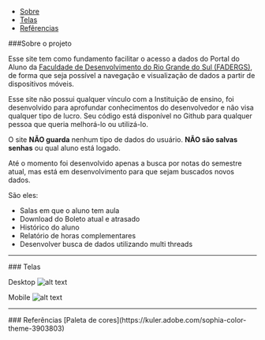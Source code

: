 * [Sobre](#about)
* [Telas](#screen)
* [Refêrencias](#ref)

<a name="about"/>
###Sobre o projeto

Esse site tem como fundamento facilitar o acesso a dados do Portal do Aluno da [Faculdade de Desenvolvimento do Rio Grande do Sul (FADERGS)](http://www.fadergs.edu.br/fadergs/), de forma que seja possível a navegação e visualização de dados a partir de dispositivos móveis.

Esse site não possui qualquer vínculo com a Instituição de ensino, foi desenvolvido para aprofundar conhecimentos do desenvolvedor e não visa qualquer tipo de lucro. Seu código está disponível no Github para qualquer pessoa que queria melhorá-lo ou utilizá-lo.

O site **NÃO guarda** nenhum tipo de dados do usuário. **NÃO são salvas senhas** ou qual aluno está logado.

Até o momento foi desenvolvido apenas a busca por notas do semestre atual, mas está em desenvolvimento para que sejam buscados novos dados. 

São eles:

* Salas em que o aluno tem aula
* Download do Boleto atual e atrasado
* Histórico do aluno
* Relatório de horas complementares
* Desenvolver busca de dados utilizando multi threads

---

<a name="screen"/>
### Telas

Desktop
![alt text](https://fbcdn-sphotos-h-a.akamaihd.net/hphotos-ak-prn1/t1.0-9/10376087_866403226719258_2396720702805635745_n.jpg "Exeplo de tela em desktop")

Mobile
![alt text](https://scontent-b-lga.xx.fbcdn.net/hphotos-frc3/t1.0-9/10401463_866403276719253_2212956456350355719_n.jpg "Exeplo de tela em dispositivo móvel")

---

<a name="ref"/>
### Referências
[Paleta de cores](https://kuler.adobe.com/sophia-color-theme-3903803)
